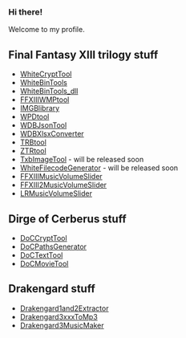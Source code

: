 ### Hi there!

Welcome to my profile.

## Final Fantasy XIII trilogy stuff
- [WhiteCryptTool](https://github.com/Surihix/WhiteCryptTool)
- [WhiteBinTools](https://github.com/Surihix/WhiteBinTools)
- [WhiteBinTools_dll](https://github.com/Surihix/WhiteBinTools_dll)
- [FFXIIIWMPtool](https://github.com/Surihix/FFXIIIWMPtool)
- [IMGBlibrary](https://github.com/Surihix/IMGBlibrary)
- [WPDtool](https://github.com/Surihix/WPDtool)
- [WDBJsonTool](https://github.com/Surihix/WDBJsonTool)
- [WDBXlsxConverter](https://github.com/Surihix/WDBXlsxConverter)
- [TRBtool](https://github.com/Surihix/TRBtool)
- [ZTRtool](https://github.com/Surihix/ZTRtool)
- [TxbImageTool](https://github.com/Surihix/TxbImageTool) - will be released soon
- [WhiteFilecodeGenerator](https://github.com/Surihix/WhiteFilecodeGenerator) - will be released soon
- [FFXIIIMusicVolumeSlider](https://github.com/Surihix/FFXIIIMusicVolumeSlider)
- [FFXIII2MusicVolumeSlider](https://github.com/Surihix/FFXIII2MusicVolumeSlider)
- [LRMusicVolumeSlider](https://github.com/Surihix/LRMusicVolumeSlider)


## Dirge of Cerberus stuff
- [DoCCryptTool](https://github.com/Surihix/DoCCryptTool)
- [DoCPathsGenerator](https://github.com/Surihix/DoCPathsGenerator)
- [DoCTextTool](https://github.com/Surihix/DoCTextTool)
- [DoCMovieTool](https://github.com/Surihix/DoCMovieTool)


## Drakengard stuff
- [Drakengard1and2Extractor](https://github.com/Surihix/Drakengard1and2Extractor)
- [Drakengard3xxxToMp3](https://github.com/Surihix/Drakengard3xxxToMp3)
- [Drakengard3MusicMaker](https://github.com/Surihix/Drakengard3MusicMaker)

<!--
**Surihix/Surihix** is a ✨ _special_ ✨ repository because its `README.md` (this file) appears on your GitHub profile.

Here are some ideas to get you started:

- 🔭 I’m currently working on ...
- 🌱 I’m currently learning ...
- 👯 I’m looking to collaborate on ...
- 🤔 I’m looking for help with ...
- 💬 Ask me about ...
- 📫 How to reach me: ...
- 😄 Pronouns: ...
- ⚡ Fun fact: ...
-->
